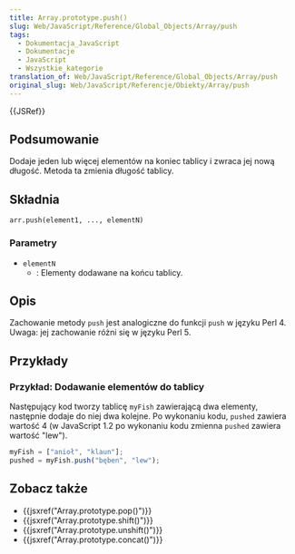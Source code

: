 ```yaml
---
title: Array.prototype.push()
slug: Web/JavaScript/Reference/Global_Objects/Array/push
tags:
  - Dokumentacja_JavaScript
  - Dokumentacje
  - JavaScript
  - Wszystkie_kategorie
translation_of: Web/JavaScript/Reference/Global_Objects/Array/push
original_slug: Web/JavaScript/Referencje/Obiekty/Array/push
---
```

{{JSRef}}

## Podsumowanie

Dodaje jeden lub więcej elementów na koniec tablicy i zwraca jej nową długość. Metoda ta zmienia długość tablicy.

## Składnia

    arr.push(element1, ..., elementN)

### Parametry

- `elementN`
  - : Elementy dodawane na końcu tablicy.

## Opis

Zachowanie metody `push` jest analogiczne do funkcji `push` w języku Perl 4. Uwaga: jej zachowanie różni się w języku Perl 5.

## Przykłady

### Przykład: Dodawanie elementów do tablicy

Następujący kod tworzy tablicę `myFish` zawierającą dwa elementy, następnie dodaje do niej dwa kolejne. Po wykonaniu kodu, `pushed` zawiera wartość 4 (w JavaScript 1.2 po wykonaniu kodu zmienna `pushed` zawiera wartość "lew").

```js
myFish = ["anioł", "klaun"];
pushed = myFish.push("bęben", "lew");
```

## Zobacz także

- {{jsxref("Array.prototype.pop()")}}
- {{jsxref("Array.prototype.shift()")}}
- {{jsxref("Array.prototype.unshift()")}}
- {{jsxref("Array.prototype.concat()")}}

